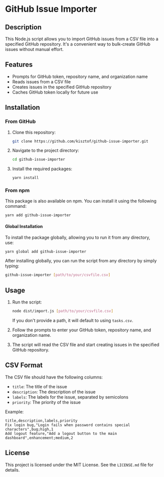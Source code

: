 # GitHub Issue Importer

## Description

This Node.js script allows you to import GitHub issues from a CSV file into a specified GitHub repository. It's a convenient way to bulk-create GitHub issues without manual effort.

## Features

- Prompts for GitHub token, repository name, and organization name
- Reads issues from a CSV file
- Creates issues in the specified GitHub repository
- Caches GitHub token locally for future use

## Installation

### From GitHub

1. Clone this repository:

    ```bash
    git clone https://github.com/kisztof/github-issue-importer.git
    ```

2. Navigate to the project directory:

    ```bash
    cd github-issue-importer
    ```

3. Install the required packages:

    ```bash
    yarn install
    ```

### From npm

This package is also available on npm. You can install it using the following command:

```bash
yarn add github-issue-importer
```

#### Global Installation

To install the package globally, allowing you to run it from any directory, use:

```bash
yarn global add github-issue-importer
```

After installing globally, you can run the script from any directory by simply typing:

```bash
github-issue-importer [path/to/your/csvfile.csv]
```

## Usage

1. Run the script:

    ```bash
    node dist/import.js [path/to/your/csvfile.csv]
    ```

    If you don't provide a path, it will default to using ```tasks.csv```.

2. Follow the prompts to enter your GitHub token, repository name, and organization name.

3. The script will read the CSV file and start creating issues in the specified GitHub repository.

## CSV Format

The CSV file should have the following columns:

- ```title```: The title of the issue
- ```description```: The description of the issue
- ```labels```: The labels for the issue, separated by semicolons
- ```priority```: The priority of the issue

Example:

```csv
title,description,labels,priority
Fix login bug,"Login fails when password contains special characters",bug;high,1
Add logout feature,"Add a logout button to the main dashboard",enhancement;medium,2
```

## License

This project is licensed under the MIT License. See the ```LICENSE.md``` file for details.
